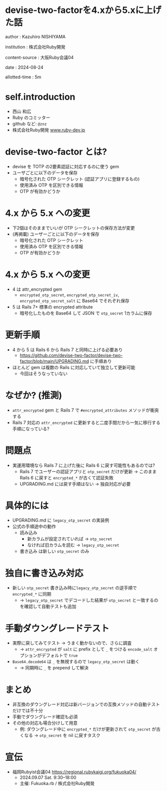 # devise-two-factorを4.xから5.xに上げた話

author
:   Kazuhiro NISHIYAMA

institution
:   株式会社Ruby開発

content-source
:   大阪Ruby会議04

date
:   2024-08-24

allotted-time
:   5m

# self.introduction

- 西山 和広
- Ruby のコミッター
- github など: `@znz`
- 株式会社Ruby開発
  www.ruby-dev.jp

# devise-two-factor とは?

- devise を TOTP の2要素認証に対応するのに使う gem
- ユーザごとに以下のデータを保存
  - 暗号化された OTP シークレット
    (認証アプリに登録するもの)
  - 使用済み OTP を区別できる情報
  - OTP が有効かどうか

# 4.x から 5.x への変更

- 下2個はそのままでいいが OTP シークレットの保存方法が変更
- (再掲載) ユーザーごとに以下のデータを保存
  - 暗号化された OTP シークレット
  - 使用済み OTP を区別できる情報
  - OTP が有効かどうか

# 4.x から 5.x への変更

- 4 は attr_encrypted gem
  - `encrypted_otp_secret`, `encrypted_otp_secret_iv`, `encrypted_otp_secret_salt` に Base64 でそれぞれ保存
- 5 は Rails 7+ 標準の encrypted attribute
  - 暗号化したものを Base64 して JSON で `otp_secret` 1カラムに保存

# 更新手順

- 4 から 5 は Rails 6 から Rails 7 と同時に上げる必要あり
  - <https://github.com/devise-two-factor/devise-two-factor/blob/main/UPGRADING.md> に手順あり
- ほとんど gem は複数の Rails に対応していて独立して更新可能
  - 今回はそうなっていない

# なぜか? (推測)

- `attr_encrypted` gem と Rails 7 で `#encrypted_attributes` メソッドが衝突する
- Rails 7 対応の `attr_encrypted` に更新すると二度手間だから一気に移行する手順になっている?

# 問題点

- 実運用環境なら Rails 7 に上げた後に Rails 6 に戻す可能性もあるのでは?
  - Rails 7 でユーザーの認証アプリと `otp_secret` だけが更新
    → このまま Rails 6 に戻すと `encrypted_*` が古くて認証失敗
  - UPGRADING.md には戻す手順はない → 独自対応が必要

# 具体的には

- UPGRADING.md に `legacy_otp_secret` の実装例
- 公式の手順途中の動作
  - 読み込み
    - 新カラムが設定されていれば → `otp_secret`
    - なければ旧カラムを読む → `legacy_otp_secret`
  - 書き込み は新しい `otp_secret` のみ

# 独自に書き込み対応

- 新しい `otp_secret` 書き込み時に`legacy_otp_secret` の逆手順で `encrypted_*` に同期
  - → `legacy_otp_secret` でデコードした結果が `otp_secret` と一致するのを確認して自動テストも追加

# 手動ダウングレードテスト

- 実際に戻してみてテスト → うまく動かないので、さらに調査
  - → `attr_encrypted` が `salt` に prefix として `_` をつける `encode_salt` オプションがデフォルトで `true`
- `Base64.decode64` は `_` を無視するので `legacy_otp_secret` は動く
  - → 同期時に `_` を prepend して解決

# まとめ

- 非互換のダウングレード対応は新バージョンでの互換メソッドの自動テストだけでは不十分
- 手動でダウングレード確認も必須
- その他の対応も場合分けして用意
  - 例: ダウングレード中に `encrypted_*` だけが更新されて `otp_secret` が古くなる → `otp_secret` を nil に戻すタスク

# 宣伝

- 福岡Rubyist会議04 <https://regional.rubykaigi.org/fukuoka04/>
  - 2024.09.07 Sat. 9:30–18:00
  - 主催: Fukuoka.rb / 株式会社Ruby開発
